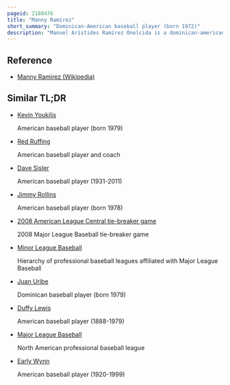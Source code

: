 ```yaml
---
pageid: 2188476
title: "Manny Ramirez"
short_summary: "Dominican-American baseball player (born 1972)"
description: "Manuel Arístides Ramírez Onelcida is a dominican-american former Professional Baseball Outfielder. He played in major League Baseball for Parts of 19 Seasons. He played with the Cleveland Indians, Boston Red Sox, Los Angeles Dodgers, Chicago White Sox, and Tampa Bay Rays before playing one Season at the chinese Professional Baseball League in Taiwan. Ramirez is known for his tremendous Batting Talent and Power. He was a nine-time Silver Slugger and was one of 28 Players to hit 500 Home runs a Career. His 21 grand Slams are third all-time, and his 29 Postseason Home Runs are the most in Mlb History. He appeared in 12 all-star Games with a Streak of eleven consecutive Games beginning in 1998 that included every Season he played with the red Sox."
---
```


## Reference

- [Manny Ramirez (Wikipedia)](https://en.wikipedia.org/?curid=2188476)

## Similar TL;DR

- [Kevin Youkilis](/tldr/en/kevin-youkilis)

  American baseball player (born 1979)

- [Red Ruffing](/tldr/en/red-ruffing)

  American baseball player and coach

- [Dave Sisler](/tldr/en/dave-sisler)

  American baseball player (1931-2011)

- [Jimmy Rollins](/tldr/en/jimmy-rollins)

  American baseball player (born 1978)

- [2008 American League Central tie-breaker game](/tldr/en/2008-american-league-central-tie-breaker-game)

  2008 Major League Baseball tie-breaker game

- [Minor League Baseball](/tldr/en/minor-league-baseball)

  Hierarchy of professional baseball leagues affiliated with Major League Baseball

- [Juan Uribe](/tldr/en/juan-uribe)

  Dominican baseball player (born 1979)

- [Duffy Lewis](/tldr/en/duffy-lewis)

  American baseball player (1888-1979)

- [Major League Baseball](/tldr/en/major-league-baseball)

  North American professional baseball league

- [Early Wynn](/tldr/en/early-wynn)

  American baseball player (1920-1999)
